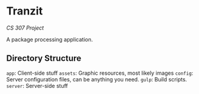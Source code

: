 # Tranzit
*CS 307 Project*

A package processing application.

## Directory Structure
`app`: Client-side stuff
`assets`: Graphic resources, most likely images
`config`: Server configuration files, can be anything you need.
`gulp`: Build scripts.
`server`: Server-side stuff
